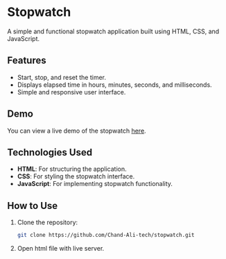 # Stopwatch

A simple and functional stopwatch application built using HTML, CSS, and JavaScript.

## Features

- Start, stop, and reset the timer.
- Displays elapsed time in hours, minutes, seconds, and milliseconds.
- Simple and responsive user interface.

## Demo

You can view a live demo of the stopwatch [here](https://chand-ali-tech.github.io/StopWatch/). 
## Technologies Used

- **HTML**: For structuring the application.
- **CSS**: For styling the stopwatch interface.
- **JavaScript**: For implementing stopwatch functionality.

## How to Use

1. Clone the repository:
   ```bash
   git clone https://github.com/Chand-Ali-tech/stopwatch.git
2. Open html file with live server.
